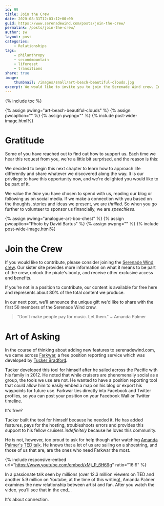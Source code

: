 ```yaml
---
id: 99
title: Join the Crew
date: 2020-08-31T12:03:12+00:00
guid: https://www.serenadewind.com/posts/join-the-crew/
permalink: /posts/join-the-crew/
author: sw
layout: post
categories:
    - Relationships
tags:
    - philanthropy
    - secondmountain
    - lifereset
    - transitions
share: true
image:
    thumbnail: /images/small/art-beach-beautiful-clouds.jpg 
excerpt: We would like to invite you to join the Serenade Wind crew. In this post, find out what it means to be part of the crew, unlock the pirate's booty, and receive other exclusive access and benefits. 
---
```

{% include toc %}

{% assign pwimg="art-beach-beautiful-clouds" %}
{% assign pwcaption="" %}
{% assign pwpng="" %}
{% include post-wide-image.html%}

# Gratitude 

Some of you have reached out to find out how to support us. Each time we hear this request from you, we're a little bit surprised, and the reason is this: 

We decided to begin this next chapter to learn how to approach life differently and share whatever we discovered along the way. It is our privilege to have this opportunity now, and we're delighted you would like to be part of it.

We value the *time* you have chosen to spend with us, reading our blog or following us on social media. If we make a connection with you based on the thoughts, stories and ideas we present, we are *thrilled*. So when you go further to volunteer to sponsor us financially, we are *speechless*.

{% assign pwimg="analogue-art-box-chest" %}
{% assign pwcaption="Photo by David Bartus" %}
{% assign pwpng="" %}
{% include post-wide-image.html%}

# Join the Crew

If you would like to contribute, please consider joining the [Serenade Wind crew](https://www.patreon.com/user?u=30149836&fan_landing=true). Our sister site provides more information on what it means to be part of the crew, unlock the pirate's booty, and receive other exclusive access and benefits. 

If you're not in a position to contribute, our content is available for free here and represents about 80% of the total content we produce. 

In our next post, we'll announce the unique gift we'd like to share with the first 50 members of the Serenade Wind crew.

>"Don't make people pay for music. Let them." ~ Amanda Palmer

# Art of Asking

In the course of thinking about adding new features to serenadewind.com, we came across [Farkwar](https://farkwar.com/), a free position reporting service which was developed by [Tucker Bradford](http://tuckerbradford.com/). 

Tucker developed this tool for himself after he sailed across the Pacific with his family in 2012. He noted that while cruisers are phenomenally social as a group, the tools we use are not. He wanted to have a position reporting tool that could allow him to easily embed a map on his blog or export his waypoints for future use. Farkwar ties directly into Facebook and Twitter profiles, so you can post your position on your Facebook Wall or Twitter timeline.

It's free?

Tucker built the tool for himself because he needed it. He has added features, pays for the hosting, troubleshoots errors and provides this support to his fellow cruisers *indefinitely* because he loves this community.  

He is not, however, too proud to ask for help though after watching [Amanda Palmer's TED talk](https://www.ted.com/talks/amanda_palmer_the_art_of_asking/). He knows that a lot of us are sailing on a shoestring, and those of us that are, are the ones who need Farkwar the most. 

{% include responsive-embed url="https://www.youtube.com/embed/xMj_P_6H69g" ratio="16:9" %}

In a passionate talk seen by millions (over 12.3 million viewers on TED and another 5.9 million on Youtube, at the time of this writing), Amanda Palmer examines the new relationship between artist and fan. After you watch the video, you'll see that in the end...

It's about connection. 
